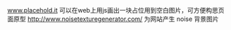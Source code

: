 www.placehold.it 可以在web上用js画出一块占位用到空白图片，可方便构思页面原型
http://www.noisetexturegenerator.com/ 为网站产生 noise 背景图片
